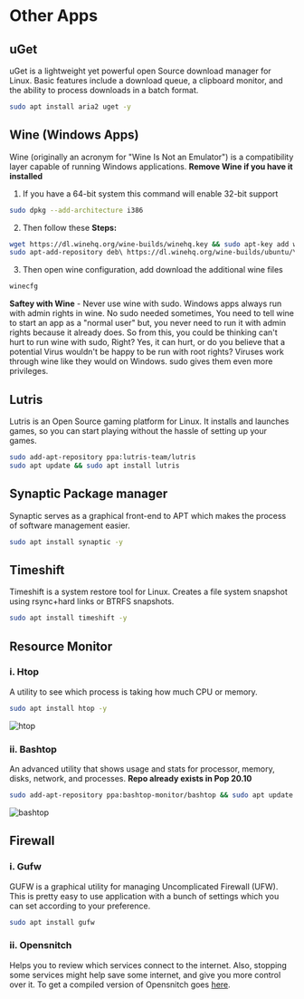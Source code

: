 # Other Apps

## uGet

uGet is a lightweight yet powerful open Source download manager for Linux. Basic features include a download queue, a clipboard monitor, and the ability to process downloads in a batch format.

```sh
sudo apt install aria2 uget -y
```

## Wine (Windows Apps)

Wine (originally an acronym for "Wine Is Not an Emulator") is a compatibility layer capable of running Windows applications.
**Remove Wine if you have it installed**

1. If you have a 64-bit system this command will enable 32-bit support

```sh
sudo dpkg --add-architecture i386
```

2. Then follow these **Steps:**

```sh
wget https://dl.winehq.org/wine-builds/winehq.key && sudo apt-key add winehq.key
sudo apt-add-repository deb\ https://dl.winehq.org/wine-builds/ubuntu/\ $(lsb_release -c | sed 's/Codename:\t/''/g')\ main && sudo apt update && sudo apt install --install-recommends winehq-stable -y
```

3. Then open wine configuration, add download the additional wine files

```sh
winecfg
```

**Saftey with Wine** - Never use wine with sudo. Windows apps always run with admin rights in wine. No sudo needed sometimes, You need to tell wine to start an app as a "normal user" but, you never need to run it with admin rights because it already does. So from this, you could be thinking can't hurt to run wine with sudo, Right? Yes, it can hurt, or do you believe that a potential Virus wouldn't be happy to be run with root rights? Viruses work through wine like they would on Windows. sudo gives them even more privileges.

## Lutris

Lutris is an Open Source gaming platform for Linux. It installs and launches games, so you can start playing without the hassle of setting up your games.

```sh
sudo add-apt-repository ppa:lutris-team/lutris
sudo apt update && sudo apt install lutris
```

## Synaptic Package manager

Synaptic serves as a graphical front-end to APT which makes the process of software management easier.

```sh
sudo apt install synaptic -y
```

## Timeshift

Timeshift is a system restore tool for Linux. Creates a file system snapshot using rsync+hard links or BTRFS snapshots.

```sh
sudo apt install timeshift -y
```

## Resource Monitor

### i. Htop

A utility to see which process is taking how much CPU or memory.

```sh
sudo apt install htop -y
```

![htop](https://imgur.com/q6j85Hk.gif)

### ii. Bashtop

An advanced utility that shows usage and stats for processor, memory, disks, network, and processes.
**Repo already exists in Pop 20.10**

```sh
sudo add-apt-repository ppa:bashtop-monitor/bashtop && sudo apt update && sudo apt install bashtop -y
```

![bashtop](https://imgur.com/mvpMdQ1.gif)

## Firewall

### i. Gufw

GUFW is a graphical utility for managing Uncomplicated Firewall (UFW). This is pretty easy to use application with a bunch of settings which you can set according to your preference.

```sh
sudo apt install gufw
```

### ii. Opensnitch

Helps you to review which services connect to the internet. Also, stopping some services might help save some internet, and give you more control over it. To get a compiled version of Opensnitch goes [here](https://github.com/evilsocket/opensnitch).
